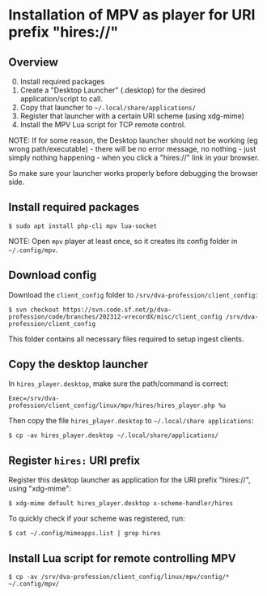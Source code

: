 # Installation of MPV as player for URI prefix "hires://"

## Overview

  0. Install required packages
  1. Create a "Desktop Launcher" (.desktop) for the desired application/script to call.
  2. Copy that launcher to `~/.local/share/applications/`
  3. Register that launcher with a certain URI scheme (using xdg-mime)
  4. Install the MPV Lua script for TCP remote control.

NOTE: If for some reason, the Desktop launcher should not be working (eg wrong path/executable) - there will be no error message, no nothing - just simply nothing happening - when you click a "hires://" link in your browser.

So make sure your launcher works properly before debugging the browser side.


## Install required packages

`$ sudo apt install php-cli mpv lua-socket`

NOTE: Open `mpv` player at least once, so it creates its config folder in `~/.config/mpv`.


## Download config

Download the `client_config` folder to `/srv/dva-profession/client_config`:

`$ svn checkout https://svn.code.sf.net/p/dva-profession/code/branches/202312-vrecordX/misc/client_config /srv/dva-profession/client_config`

This folder contains all necessary files required to setup ingest clients.


## Copy the desktop launcher

In `hires_player.desktop`, make sure the path/command is correct:

`Exec=/srv/dva-profession/client_config/linux/mpv/hires/hires_player.php %u`


Then copy the file `hires_player.desktop` to `~/.local/share applications`:

`$ cp -av hires_player.desktop ~/.local/share/applications/`


## Register `hires:` URI prefix

Register this desktop launcher as application for the URI prefix "hires://", using "xdg-mime":

`$ xdg-mime default hires_player.desktop x-scheme-handler/hires`


To quickly check if your scheme was registered, run:

`$ cat ~/.config/mimeapps.list | grep hires`


## Install Lua script for remote controlling MPV

`$ cp -av /srv/dva-profession/client_config/linux/mpv/config/* ~/.config/mpv/`


